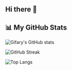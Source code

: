 ## Hi there 👋

<!--
**gifary500D/gifary500D** is a ✨ _special_ ✨ repository because its `README.md` (this file) appears on your GitHub profile.

Here are some ideas to get you started:

- 🔭 I’m currently working on ...
- 🌱 I’m currently learning ...
- 👯 I’m looking to collaborate on ...
- 🤔 I’m looking for help with ...
- 💬 Ask me about ...
- 📫 How to reach me: ...
- 😄 Pronouns: ...
- ⚡ Fun fact: ...
-->
## 📊 My GitHub Stats

![Gifary's GitHub stats](https://github-readme-stats.vercel.app/api?username=muhammadgifary&show_icons=true&theme=radical)

![GitHub Streak](https://github-readme-streak-stats.herokuapp.com/?user=muhammadgifary&theme=tokyonight)

![Top Langs](https://github-readme-stats.vercel.app/api/top-langs/?username=muhammadgifary&layout=compact&theme=tokyonight)
